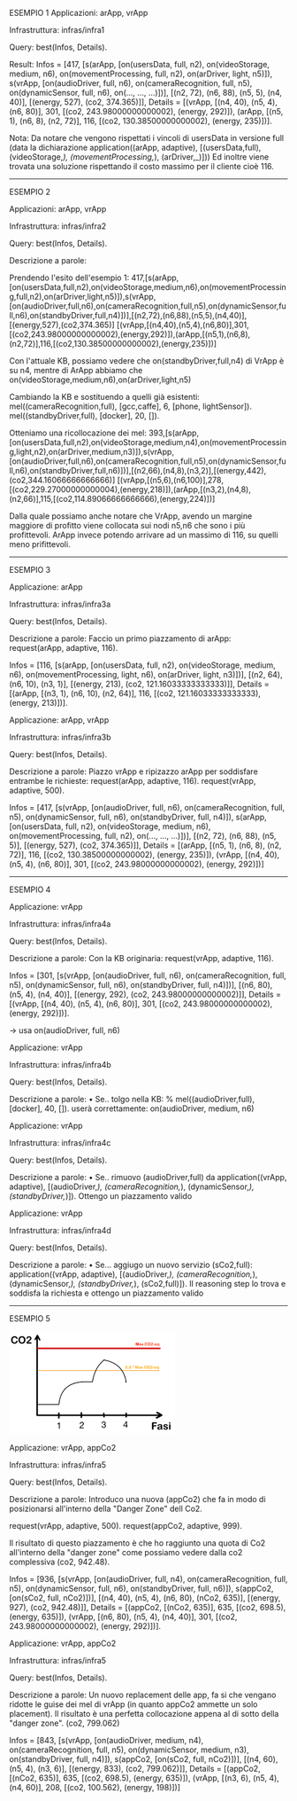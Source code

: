 


ESEMPIO 1
Applicazioni: arApp, vrApp

Infrastruttura: infras/infra1

Query: best(Infos, Details).

Result:
Infos = [417, [s(arApp, [on(usersData, full, n2), on(videoStorage, medium, n6), on(movementProcessing, full, n2), on(arDriver, light, n5)]), s(vrApp, [on(audioDriver, full, n6), on(cameraRecognition, full, n5), on(dynamicSensor, full, n6), on(..., ..., ...)])], [(n2, 72), (n6, 88), (n5, 5), (n4, 40)], [(energy, 527), (co2, 374.365)]],
Details = [(vrApp, [(n4, 40), (n5, 4), (n6, 80)], 301, [(co2, 243.98000000000002), (energy, 292)]), (arApp, [(n5, 1), (n6, 8), (n2, 72)], 116, [(co2, 130.38500000000002), (energy, 235)])].

Nota:
Da notare che vengono rispettati i vincoli di usersData in versione full (data la dichiarazione application((arApp, adaptive), [(usersData,full), (videoStorage,_), (movementProcessing,_), (arDriver,_)]))
Ed inoltre viene trovata una soluzione rispettando il costo massimo per il cliente cioè 116.

------------------------------------------------------------------------------------------------
ESEMPIO 2

Applicazioni: arApp, vrApp

Infrastruttura: infras/infra2

Query: best(Infos, Details).

Descrizione a parole:

Prendendo l'esito dell'esempio 1:
417,[s(arApp,[on(usersData,full,n2),on(videoStorage,medium,n6),on(movementProcessing,full,n2),on(arDriver,light,n5)]),s(vrApp,[on(audioDriver,full,n6),on(cameraRecognition,full,n5),on(dynamicSensor,full,n6),on(standbyDriver,full,n4)])],[(n2,72),(n6,88),(n5,5),(n4,40)],[(energy,527),(co2,374.365)]
[(vrApp,[(n4,40),(n5,4),(n6,80)],301,[(co2,243.98000000000002),(energy,292)]),(arApp,[(n5,1),(n6,8),(n2,72)],116,[(co2,130.38500000000002),(energy,235)])]

Con l'attuale KB, possiamo vedere che on(standbyDriver,full,n4) di VrApp è su n4, mentre di ArApp abbiamo che on(videoStorage,medium,n6),on(arDriver,light,n5)

Cambiando la KB e sostituendo a quelli già esistenti:
mel((cameraRecognition,full), [gcc,caffe], 6, [phone, lightSensor]). 
mel((standbyDriver,full), [docker], 20, []).

Otteniamo una ricollocazione dei mel: 
393,[s(arApp,[on(usersData,full,n2),on(videoStorage,medium,n4),on(movementProcessing,light,n2),on(arDriver,medium,n3)]),s(vrApp,[on(audioDriver,full,n6),on(cameraRecognition,full,n5),on(dynamicSensor,full,n6),on(standbyDriver,full,n6)])],[(n2,66),(n4,8),(n3,2)],[(energy,442),(co2,344.16066666666666)]
[(vrApp,[(n5,6),(n6,100)],278,[(co2,229.27000000000004),(energy,218)]),(arApp,[(n3,2),(n4,8),(n2,66)],115,[(co2,114.89066666666666),(energy,224)])]

Dalla quale possiamo anche notare che VrApp, avendo un margine maggiore di profitto viene collocata sui nodi n5,n6 che sono i più profittevoli. ArApp invece potendo arrivare ad un massimo di 116, su quelli meno prifittevoli. 


------------------------------------------------------------------------------------------------
ESEMPIO 3

Applicazione: arApp

Infrastruttura: infras/infra3a

Query: best(Infos, Details).

Descrizione a parole:
Faccio un primo piazzamento di arApp:
request(arApp, adaptive, 116).

Infos = [116, [s(arApp, [on(usersData, full, n2), on(videoStorage, medium, n6), on(movementProcessing, light, n6), on(arDriver, light, n3)])], [(n2, 64), (n6, 10), (n3, 1)], [(energy, 213), (co2, 121.16033333333333)]],
Details = [(arApp, [(n3, 1), (n6, 10), (n2, 64)], 116, [(co2, 121.16033333333333), (energy, 213)])].



Applicazione: arApp, vrApp

Infrastruttura: infras/infra3b

Query: best(Infos, Details).

Descrizione a parole:
Piazzo vrApp e ripizazzo arApp per soddisfare entrambe le richieste:
request(arApp, adaptive, 116). 
request(vrApp, adaptive, 500).

Infos = [417, [s(vrApp, [on(audioDriver, full, n6), on(cameraRecognition, full, n5), on(dynamicSensor, full, n6), on(standbyDriver, full, n4)]), s(arApp, [on(usersData, full, n2), on(videoStorage, medium, n6), on(movementProcessing, full, n2), on(..., ..., ...)])], [(n2, 72), (n6, 88), (n5, 5)], [(energy, 527), (co2, 374.365)]],
Details = [(arApp, [(n5, 1), (n6, 8), (n2, 72)], 116, [(co2, 130.38500000000002), (energy, 235)]), (vrApp, [(n4, 40), (n5, 4), (n6, 80)], 301, [(co2, 243.98000000000002), (energy, 292)])]

------------------------------------------------------------------------------------------------
ESEMPIO 4

Applicazione: vrApp

Infrastruttura: infras/infra4a

Query: best(Infos, Details).

Descrizione a parole:
Con la KB originaria:
request(vrApp, adaptive, 116).

Infos = [301, [s(vrApp, [on(audioDriver, full, n6), on(cameraRecognition, full, n5), on(dynamicSensor, full, n6), on(standbyDriver, full, n4)])], [(n6, 80), (n5, 4), (n4, 40)], [(energy, 292), (co2, 243.98000000000002)]],
Details = [(vrApp, [(n4, 40), (n5, 4), (n6, 80)], 301, [(co2, 243.98000000000002), (energy, 292)])].

-> usa on(audioDriver, full, n6)




Applicazione: vrApp

Infrastruttura: infras/infra4b

Query: best(Infos, Details).

Descrizione a parole:
• Se.. tolgo nella KB:     % mel((audioDriver,full), [docker], 40, []). 
userà correttamente:  on(audioDriver, medium, n6)



Applicazione: vrApp

Infrastruttura: infras/infra4c

Query: best(Infos, Details).

Descrizione a parole:
• Se.. rimuovo (audioDriver,full) da application((vrApp, adaptive), [(audioDriver,_), (cameraRecognition,_), (dynamicSensor,_), (standbyDriver,_)]).
Ottengo un piazzamento valido



Applicazione: vrApp

Infrastruttura: infras/infra4d

Query: best(Infos, Details).

Descrizione a parole:
• Se... aggiugo un nuovo servizio (sCo2,full): application((vrApp, adaptive), [(audioDriver,_), (cameraRecognition,_), (dynamicSensor,_), (standbyDriver,_), (sCo2,full)]).
Il reasoning step lo trova e soddisfa la richiesta e ottengo un piazzamento valido

------------------------------------------------------------------------------------------------
ESEMPIO 5

<img src="/img/co2.jpeg" width="300">

Applicazione: vrApp, appCo2

Infrastruttura: infras/infra5

Query: best(Infos, Details).

Descrizione a parole:
Introduco una nuova (appCo2) che fa in modo di posizionarsi all'interno della "Danger Zone" dell Co2.

 request(vrApp, adaptive, 500).
 request(appCo2, adaptive, 999).

Il risultato di questo piazzamento è che ho raggiunto una quota di Co2 all'interno della "danger zone" come possiamo vedere dalla co2 complessiva  (co2, 942.48).

Infos = [936, [s(vrApp, [on(audioDriver, full, n4), on(cameraRecognition, full, n5), on(dynamicSensor, full, n6), on(standbyDriver, full, n6)]), s(appCo2, [on(sCo2, full, nCo2)])], [(n4, 40), (n5, 4), (n6, 80), (nCo2, 635)], [(energy, 927), (co2, 942.48)]],
Details = [(appCo2, [(nCo2, 635)], 635, [(co2, 698.5), (energy, 635)]), (vrApp, [(n6, 80), (n5, 4), (n4, 40)], 301, [(co2, 243.98000000000002), (energy, 292)])].




Applicazione: vrApp, appCo2

Infrastruttura: infras/infra5

Query: best(Infos, Details).

Descrizione a parole:
Un nuovo replacement delle app, fa si che vengano ridotte le guise dei mel di vrApp (in quanto appCo2 ammette un solo placement).
Il risultato è una perfetta collocazione appena al di sotto della "danger zone". (co2, 799.062)

Infos = [843, [s(vrApp, [on(audioDriver, medium, n4), on(cameraRecognition, full, n5), on(dynamicSensor, medium, n3), on(standbyDriver, full, n4)]), s(appCo2, [on(sCo2, full, nCo2)])], [(n4, 60), (n5, 4), (n3, 6)], [(energy, 833), (co2, 799.062)]],
Details = [(appCo2, [(nCo2, 635)], 635, [(co2, 698.5), (energy, 635)]), (vrApp, [(n3, 6), (n5, 4), (n4, 60)], 208, [(co2, 100.562), (energy, 198)])]

